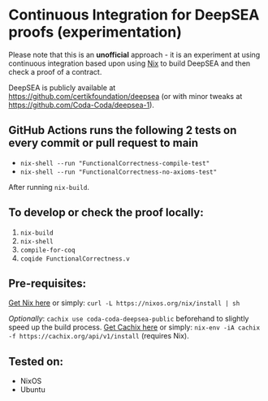 # Continuous Integration for DeepSEA proofs (experimentation)

Please note that this is an **unofficial** approach - it is an experiment at using continuous integration based upon using [Nix](https://nixos.org/) to build DeepSEA and then check a proof of a contract.

DeepSEA is publicly available at https://github.com/certikfoundation/deepsea (or with minor tweaks at https://github.com/Coda-Coda/deepsea-1).

## GitHub Actions runs the following 2 tests on every commit or pull request to main
 - `nix-shell --run "FunctionalCorrectness-compile-test"`
 - `nix-shell --run "FunctionalCorrectness-no-axioms-test"`

After running `nix-build`.

## To develop or check the proof locally:
1. `nix-build`
2. `nix-shell`
3. `compile-for-coq`
4. `coqide FunctionalCorrectness.v`

## Pre-requisites:

[Get Nix here](https://nixos.org/download.html) or simply: `curl -L https://nixos.org/nix/install | sh`

_Optionally_:
 `cachix use coda-coda-deepsea-public` beforehand to slightly speed up the build process. [Get Cachix here](https://docs.cachix.org/installation.html) or simply: `nix-env -iA cachix -f https://cachix.org/api/v1/install` (requires Nix).

## Tested on:
 - NixOS
 - Ubuntu